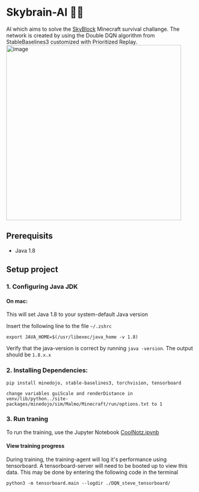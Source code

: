 # Skybrain-AI 🧠🤖
AI which aims to solve the [SkyBlock](https://skyblock.net) Minecraft survival challange. The network is created by using the Double DQN algorithm from StableBaselines3 customized with Prioritized Replay.
<img alt="image" height="465" src="https://user-images.githubusercontent.com/7690439/200194574-91f809b6-131b-417a-9d28-652a5fb69669.png"/>
## Prerequisits
- Java 1.8

## Setup project
### 1. Configuring Java JDK
#### On mac:
This will set Java 1.8 to your system-default Java version

Insert the following line to the file `~/.zshrc`
```text
export JAVA_HOME=$(/usr/libexec/java_home -v 1.8)
```

Verify that the java-version is correct by running `java -version`. The output should be `1.8.x.x`
### 2. Installing Dependencies:
```text
pip install minedojo, stable-baselines3, torchvision, tensorboard

change variables guiScale and renderDistance in venv/lib/python../site-packages/minedojo/sim/Malmo/Minecraft/run/options.txt to 1
```


### 3. Run traning
To run the training, use the Jupyter Notebook [CoolNotz.ipynb](./CoolNotz.ipynb)

#### View training progress
During training, the training-agent will log it's performance using tensorboard. A tensorboard-server will need to be booted up to view this data.
This may be done by entering the following code in the terminal
```
python3 -m tensorboard.main --logdir ./DQN_steve_tensorboard/
```